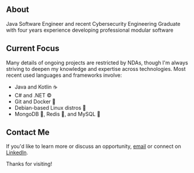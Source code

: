 ## About

Java Software Engineer and recent Cybersecurity Engineering Graduate with four years experience developing professional modular software

## Current Focus

Many details of ongoing projects are restricted by NDAs, though I'm always striving to deepen my knowledge and expertise across technologies. Most recent used languages and frameworks involve:

- Java and Kotlin ☕
- C# and .NET ©️
- Git and Docker 🐳
- Debian-based Linux distros 🐧
- MongoDB 🍃, Redis 🚀, and MySQL 🐬

## Contact Me

If you'd like to learn more or discuss an opportunity, [email](mailto:aaron@kaxon.dev) or connect on [LinkedIn](https://www.linkedin.com/in/aaronbotto/).

Thanks for visiting!
